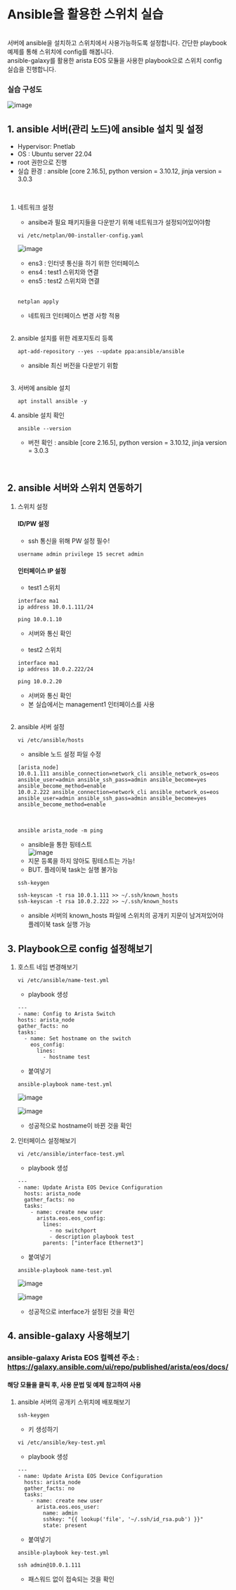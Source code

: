 # Ansible을 활용한 스위치 실습
<br>
서버에 ansible을 설치하고 스위치에서 사용가능하도록 설정합니다. 간단한 playbook 예제를 통해 스위치에 config를 해봅니다.<br>
ansible-galaxy를 활용한 arista EOS 모듈을 사용한 playbook으로 스위치 config 실습을 진행합니다.

### 실습 구성도
![image](https://github.com/NOOJU/intern-project/assets/127095828/d6ea7527-b552-466d-b8b5-5c1c709085e6)


## 1. ansible 서버(관리 노드)에 ansible 설치 및 설정
* Hypervisor: Pnetlab
* OS : Ubuntu server 22.04
* root 권한으로 진행
* 실습 환경 : ansible [core 2.16.5], python version = 3.10.12, jinja version = 3.0.3
<br>

1. 네트워크 설정
   - ansibe과 필요 패키지들을 다운받기 위해 네트워크가 설정되어있어야함
   ```
   vi /etc/netplan/00-installer-config.yaml
   ```
   ![image](https://github.com/NOOJU/intern-project/assets/127095828/5b9b1525-bf31-4f2c-93d0-7760fdd064c6)<br>
   - ens3 : 인터넷 통신을 하기 위한 인터페이스
   - ens4 : test1 스위치와 연결
   - ens5 : test2 스위치와 연결
   <br>

   ```
   netplan apply
   ```
   - 네트워크 인터페이스 변경 사항 적용
   <br>


3. ansible 설치를 위한 레포지토리 등록
   ```
   apt-add-repository --yes --update ppa:ansible/ansible
   ```
   - ansible 최신 버전을 다운받기 위함
   <br>
   

4. 서버에 ansible 설치
   ```
   apt install ansible -y
   ```

5. ansible 설치 확인
   ```
   ansible --version
   ```
   - 버전 확인 : ansible [core 2.16.5], python version = 3.10.12, jinja version = 3.0.3

   
<br>  

## 2. ansible 서버와 스위치 연동하기

1. 스위치 설정
     #### ID/PW 설정
   - ssh 통신을 위해 PW 설정 필수!
   ```
   username admin privilege 15 secret admin
   ```
   
   #### 인터페이스 IP 설정
   * test1 스위치
   ```
   interface ma1
   ip address 10.0.1.111/24
   ```
   ```
   ping 10.0.1.10
   ```
   - 서버와 통신 확인
     
   <br>
   
   * test2 스위치
   ```
   interface ma1
   ip address 10.0.2.222/24
   ```
   
   ```
   ping 10.0.2.20
   ```
   - 서버와 통신 확인
   - 본 실습에서는 management1 인터페이스를 사용
   
    <br>
   
2. ansible 서버 설정
   ```
   vi /etc/ansible/hosts
   ```
   - ansible 노드 설정 파일 수정<br>
     
   ```
   [arista_node]
   10.0.1.111 ansible_connection=network_cli ansible_network_os=eos ansible_user=admin ansible_ssh_pass=admin ansible_become=yes ansible_become_method=enable
   10.0.2.222 ansible_connection=network_cli ansible_network_os=eos ansible_user=admin ansible_ssh_pass=admin ansible_become=yes ansible_become_method=enable
   ```
   <br>
   
   ```
   ansible arista_node -m ping
   ``` 
   - ansible을 통한 핑테스트<br>
   ![image](https://github.com/NOOJU/intern-project/assets/127095828/ab303f33-a896-4717-ab78-d156af1eee40)
   - 지문 등록을 하지 않아도 핑테스트는 가능!
   - BUT. 플레이북 task는 실행 불가능<br>
   ```
   ssh-keygen
   ```
   ```
   ssh-keyscan -t rsa 10.0.1.111 >> ~/.ssh/known_hosts
   ssh-keyscan -t rsa 10.0.2.222 >> ~/.ssh/known_hosts
   ```
   - ansible 서버의 known_hosts 파일에 스위치의 공개키 지문이 남겨져있어야 플레이북 task 실행 가능<br>
   

## 3. Playbook으로 config 설정해보기

1. 호스트 네임 변경해보기
   ```
   vi /etc/ansible/name-test.yml
   ```
   - playbook 생성
   ```
   ---
   - name: Config to Arista Switch
   hosts: arista_node
   gather_facts: no
   tasks:
     - name: Set hostname on the switch
       eos_config:
         lines:
           - hostname test
   ```
   - 붙여넣기<br>
   ```
   ansible-playbook name-test.yml
   ```
   ![image](https://github.com/NOOJU/intern-project/assets/127095828/1f29be69-06b8-4531-ae82-4f8392ba2449)

   
   ![image](https://github.com/NOOJU/intern-project/assets/127095828/d36e313a-7948-4479-8384-08645cc67501)
   - 성공적으로 hostname이 바뀐 것을 확인

2. 인터페이스 설정해보기
   ```
   vi /etc/ansible/interface-test.yml
   ```
   - playbook 생성
   ```
   ---
   - name: Update Arista EOS Device Configuration
     hosts: arista_node
     gather_facts: no
     tasks:
       - name: create new user
         arista.eos.eos_config:
           lines:
             - no switchport
             - description playbook test
           parents: ["interface Ethernet3"]
   ```
   - 붙여넣기<br>
   ```
   ansible-playbook name-test.yml
   ```
   ![image](https://github.com/NOOJU/intern-project/assets/127095828/d2a43cd7-8001-49dc-aee1-6f1277101011)

   
   ![image](https://github.com/NOOJU/intern-project/assets/127095828/444dd185-ec26-427a-bc1a-884567adc453)
   - 성공적으로 interface가 설정된 것을 확인


## 4. ansible-galaxy 사용해보기

### ansible-galaxy Arista EOS 컬렉션 주소 : https://galaxy.ansible.com/ui/repo/published/arista/eos/docs/
#### 해당 모듈을 클릭 후, 사용 문법 및 예제 참고하여 사용

1. ansible 서버의 공개키 스위치에 배포해보기
   ```
   ssh-keygen
   ```
   - 키 생성하기<br>
   
   ```
   vi /etc/ansible/key-test.yml
   ```
   - playbook 생성
   ```
   ---
   - name: Update Arista EOS Device Configuration
     hosts: arista_node
     gather_facts: no
     tasks:
       - name: create new user
         arista.eos.eos_user:
           name: admin
           sshkey: "{{ lookup('file', '~/.ssh/id_rsa.pub') }}"
           state: present
   ```
   - 붙여넣기<br>
   ```
   ansible-playbook key-test.yml
   ```
   ```
   ssh admin@10.0.1.111
   ```
   - 패스워드 없이 접속되는 것을 확인
